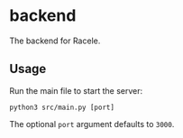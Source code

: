 # backend

The backend for Racele.

## Usage

Run the main file to start the server:

```
python3 src/main.py [port]
```

The optional `port` argument defaults to `3000`.
